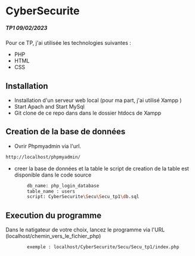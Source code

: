 # CyberSecurite

##### TP1 09/02/2023

Pour ce TP, j'ai utilisée les technologies suivantes :

- PHP
- HTML
- CSS

## Installation

- Installation d'un serveur web local (pour ma part, j'ai utilisé Xampp )
- Start Apach and Start MySql 
- Git clone de ce repo dans dans le dossier htdocs de Xampp

## Creation de la base de données
- Ovrir Phpmyadmin via l'url.

```sh
http://localhost/phpmyadmin/
```

- creer la base de données et la table 
le script de creation de la table est disponible dans le code source 

```sh
        db_name: php_login_database
        table_name : users 
        script: CyberSecurite\Secu\Secu_tp1\db.sql
```


## Execution du programme 

Dans le natigateur de votre choix, lancez le programme via l'URL (localhost/chemin_vers_le_fichier_php)
```sh
        exemple : localhost/CyberSecurite/Secu/Secu_tp1/index.php
```
